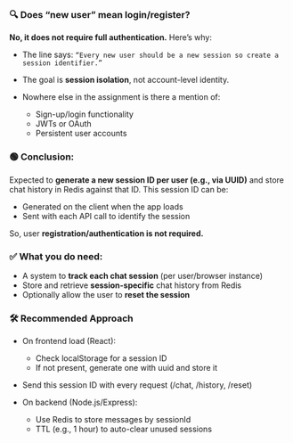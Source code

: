 ### 🔍 Does “new user” mean login/register?

**No, it does not require full authentication.**
Here’s why:

- The line says:
  `“Every new user should be a new session so create a session identifier.”`

- The goal is **session isolation**, not account-level identity.
- Nowhere else in the assignment is there a mention of:
  - Sign-up/login functionality
  - JWTs or OAuth
  - Persistent user accounts

### 🟢 Conclusion:

Expected to **generate a new session ID per user (e.g., via UUID)** and store chat history in Redis against that ID.
This session ID can be:

- Generated on the client when the app loads
- Sent with each API call to identify the session

So, user **registration/authentication is not required.**

### ✅ What you do need:

- A system to **track each chat session** (per user/browser instance)
- Store and retrieve **session-specific** chat history from Redis
- Optionally allow the user to **reset the session**

### 🛠 Recommended Approach

- On frontend load (React):

  - Check localStorage for a session ID
  - If not present, generate one with uuid and store it

- Send this session ID with every request (/chat, /history, /reset)

- On backend (Node.js/Express):
  - Use Redis to store messages by sessionId
  - TTL (e.g., 1 hour) to auto-clear unused sessions

